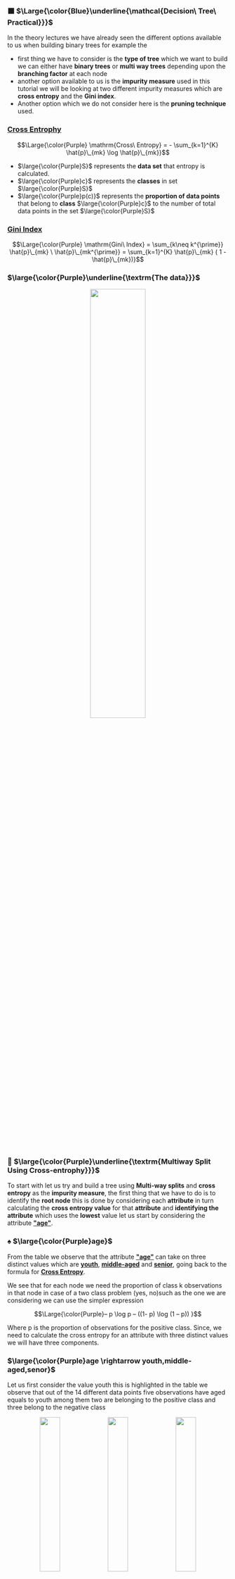 ### ⬛ $\Large{\color{Blue}\underline{\mathcal{Decision\ Tree\ Practical}}}$




In the theory lectures we have already seen the different options available to us when building binary trees for example the 
* first thing we have to consider is the **type of tree** which we want to build we can either have **binary trees** or **multi way trees** depending upon the **branching factor** at each node
* another option available to us is the **impurity measure** used in this tutorial we will be looking at two different impurity measures which are **cross entropy** and the **Gini index**.
* Another option which we do not consider here is the **pruning technique** used.

### <ins>Cross Entrophy</ins>

$$\Large{\color{Purple} \mathrm{Cross\ Entropy} = - \sum_{k=1}^{K} \hat{p}\_{mk} \log \hat{p}\_{mk}}$$


* $\large{\color{Purple}S}$ represents the **data set** that entropy is calculated.
* $\large{\color{Purple}c}$ represents the **classes** in set $\large{\color{Purple}S}$
* $\large{\color{Purple}p(c)}$ represents the **proportion of data points** that belong to **class** $\large{\color{Purple}c}$ to the number of total data points in the set $\large{\color{Purple}S}$

### <ins>Gini Index</ins>

$$\Large{\color{Purple} \mathrm{Gini\ Index} = \sum_{k\neq k^{\prime}} \hat{p}\_{mk} \ \hat{p}\_{mk^{\prime}} = \sum_{k=1}^{K}  \hat{p}\_{mk} ( 1 - \hat{p}\_{mk})}$$


### $\large{\color{Purple}\underline{\textrm{The data}}}$

<p align="center">
  <img src="https://github.com/iAmKankan/MachineLearning_With_Python/assets/12748752/fd303e94-8b44-4234-8a8b-8671c23e648e" width=50%/>
</p>

### 🔲 $\large{\color{Purple}\underline{\textrm{Multiway Split Using Cross-entrophy}}}$
To start with let us try and build a tree using **Multi-way splits** and **cross entropy** as the **impurity measure**, the first thing that we have to do is to identify the **root node** this is done by considering each **attribute** in turn calculating the **cross entropy value** for that **attribute** and **identifying the attribute** which uses the **lowest** value let us start by considering the attribute <ins><b>"age"</b></ins>. 

### ♠️ $\large{\color{Purple}age}$

From the table we observe that the attribute <ins><b>"age"</b></ins> can take on three distinct values which are <ins><b>youth</b></ins>, <ins><b>middle-aged</b></ins> and <ins><b>senior</b></ins>, going back to the formula for <ins><b>Cross Entropy</b></ins>. 

We see that for each node we need the proportion of class k observations in that node in case of a two class problem (yes, no)such as the one we are considering we can use the simpler expression 

$$\Large{\color{Purple}– p \log p – ((1- p) \log (1 – p)) }$$

Where p is the proportion of observations for the positive class. Since, we need to calculate the cross entropy for an attribute with three distinct values we will have three components.

### $\large{\color{Purple}age \rightarrow youth,middle-aged,senor}$
Let us first consider the value youth this is highlighted in the table we observe that out of the 14 different data points five observations have aged equals to youth among them two are belonging to the positive class and three belong to the negative class
   
<p align="center">
  <img src="https://github.com/iAmKankan/MachineLearning_With_Python/assets/12748752/bacc1bd7-4759-4614-a639-9999e54f1dd1" width=30%/>
  <img src="https://github.com/iAmKankan/MachineLearning_With_Python/assets/12748752/ec7a1b36-6da7-4e72-b443-259b6bb776b2" width=30%/>
  <img src="https://github.com/iAmKankan/MachineLearning_With_Python/assets/12748752/d7f7ea6a-f90c-4d6c-b29d-f2e66fe839bc" width=30%/>
</p>

Using this information we have  $\large{\color{Purple}-(2 / 5) * log (2 / 5)}$ that is the proportion of observation belonging to the positive class and  $\large{\color{Purple}- (3 / 5) * (log 3 / 5)}$ for the negative class this expression is multiplied by the ratio 5 :14 which indicates which is a weight on the which is a normalizing factor since five out of the14 data points had aged equals to youth continuing with this manner we take up the next value that is age equals two middle-aged and observe that among the 14 there are 4 points where age equal to middle-aged and for all of them buys computer equals two years that is they all belong to the positive class.

$$\Large{\color{Purple}\begin{matrix}\underline{Cross-Entrophy_{age}(D)}&:& (\dfrac{5}{14})(- \dfrac{2}{5} \log_2 \dfrac{2}{5} - \dfrac{3}{5} \log_2 \dfrac{3}{5}) \\
& &+(\dfrac{4}{14})(- \dfrac{4}{4} \log_2 \dfrac{4}{4} - \dfrac{0}{4} \log_2 \dfrac{0}{4})\\
& &+(\dfrac{5}{14})(-\dfrac{3}{5} \log_2 \dfrac{3}{5} - \dfrac{2}{5} \log_2 \dfrac{2}{5})\\
& &=0.6935
\end{matrix}}$$

Cross_Entrophy_{age}(D):
 (5/14)(-2/5 log_2 2/5 - 3/5 log_2 3/5)
+(4/14)(-4/4 log_2 4/4 - 0/4 log_2 0/4)
+(5/14)(-3/5 log_2 3/5 - 2/5 log_2 2/5)
=0.6935


Cross_Entrophy_{age}(D):
 (5/14)(-2/5 log_2 2/5 - 3/5 log_2 3/5)
+(4/14)(-4/4 log_2 4/4 - 0/4 log_2 0/4)
+(5/14)(-3/5 log_2 3/5 - 2/5 log_2 2/5)
=0.6935 


Cross_Entrophy_{income}(D):
 (4/14)(-3/4 log_2 3/4 - 1/4 log_2 1/4)
+(6/14)(-4/6 log_2 4/6 - 2/6 log_2 2/6)
+(4/14)(-2/4 log_2 2/4 - 2/4 log_2 2/4)
=0.9111

Cross_Entrophy_{student}(D):
 (7/14)(-3/7 log_2 3/7 - 4/7 log_2 4/7)
+(7/14)(-6/7 log_2 6/7 - 1/7 log_2 1/7)
=0.7885

Cross_Entrophy_{credit-rating}(D):
 (8/14)(-6/8 log_2 6/8 - 2/8 log_2 2/8)
+(6/14)(-3/6 log_2 3/6 - 3/6 log_2 3/6)
=0.8922
